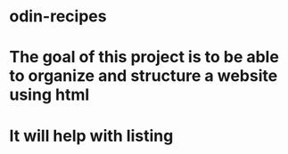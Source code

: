 # odin-recipes
# The goal of this project is to be able to organize and structure a website using html
# It will help with listing
